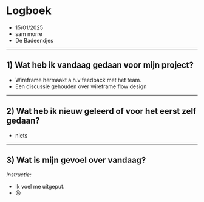# Logboek

- 15/01/2025
- sam morre
- De Badeendjes

---

## 1) Wat heb ik vandaag gedaan voor mijn project?

- Wireframe hermaakt a.h.v feedback met het team.
- Een discussie gehouden over wireframe flow design


---
## 2) Wat heb ik nieuw geleerd of voor het eerst zelf gedaan?

- niets

---

## 3) Wat is mijn gevoel over vandaag?

*Instructie:*  
- Ik voel me uitgeput.
- 😔

